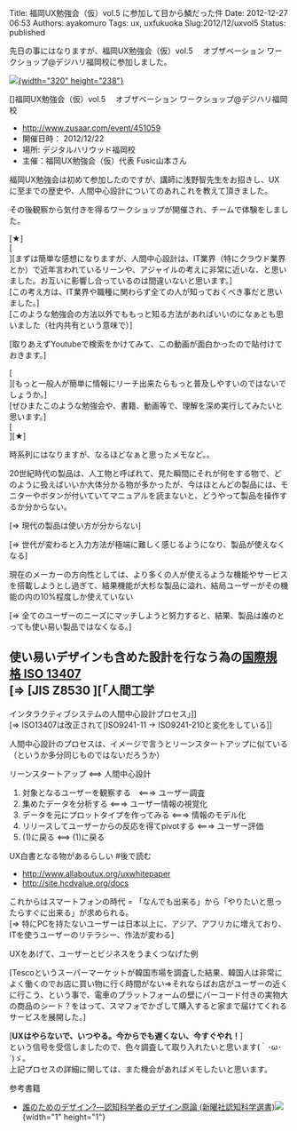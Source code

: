Title: 福岡UX勉強会（仮）vol.5 に参加して目から鱗だった件
Date: 2012-12-27 06:53
Authors: ayakomuro
Tags:  ux, uxfukuoka
Slug:2012/12/uxvol5
Status: published





先日の事にはなりますが、福岡UX勉強会（仮）vol.5 　オブザベーション
ワークショップ@デジハリ福岡校に参加しました。


[![](http://1.bp.blogspot.com/-WACF8MN1of8/UNp-tqeHa1I/AAAAAAAAV1k/51Jgrph24TE/s320/IMG_0389.jpg){width="320"
height="238"}](http://1.bp.blogspot.com/-WACF8MN1of8/UNp-tqeHa1I/AAAAAAAAV1k/51Jgrph24TE/s1600/IMG_0389.jpg)

[]福岡UX勉強会（仮）vol.5 　オブザベーション
ワークショップ@デジハリ福岡校

-   <http://www.zusaar.com/event/451059>
-   開催日時： 2012/12/22
-   場所: デジタルハリウッド福岡校
-   主催：福岡UX勉強会（仮）代表 Fusic山本さん







福岡UX勉強会は初めて参加したのですが、講師に浅野智先生をお招きし、UX
に至までの歴史や、人間中心設計についてのあれこれを教えて頂きました。





その後観察から気付きを得るワークショップが開催され、チームで体験をしました。





[★]  
[  
][まずは簡単な感想になりますが、人間中心設計は、IT業界（特にクラウド業界とか）で近年言われているリーンや、アジャイルの考えに非常に近いな、と思いました。お互いに影響し合っているのは間違いないと思います。]  
[この考え方は、IT業界や職種に関わらず全ての人が知っておくべき事だと思いました。]  
[このような勉強会の方法以外でももっと知る方法があればいいのになぁとも思いました（社内共有という意味で）]

[取りあえずYoutubeで検索をかけてみて、この動画が面白かったので貼付けておきます。]

  
[  
][もっと一般人が簡単に情報にリーチ出来たらもっと普及しやすいのではないでしょうか。]  
[ぜひまたこのような勉強会や、書籍、動画等で、理解を深め実行してみたいと思います。]  
[  
][★]





時系列にはなりますが、なるほどなぁと思ったメモなど。。









20世紀時代の製品は、人工物と呼ばれて、見た瞬間にそれが何をする物で、どのように扱えばいいか大体分かる物が多かったが、今はほとんどの製品には、モニターやボタンが付いていてマニュアルを読まないと、どうやって製品を操作するか分からない。





[=\> 現代の製品は使い方が分からない]





[=\>
世代が変わると入力方法が極端に難しく感じるようになり、製品が使えなくなる]









現在のメーカーの方向性としては、より多くの人が使えるような機能やサービスを搭載しようとし過ぎて、結果機能が大杉な製品に溢れ、結局ユーザーがその機能の内の10%程度しか使えていない





[=\>
全てのユーザーのニーズにマッチしようと努力すると、結果、製品は誰のとっても使い易い製品ではなくなる。]









使い易いデザインも含めた設計を行なう為の[国際規格 ISO
13407](http://ja.wikipedia.org/wiki/ISO_13407)  
[=\> [JIS
Z8530 ][「人間工学
-
インタラクティブシステムの人間中心設計プロセス」]]  
[=\> ISO13407は改正されて[ISO9241-11 -\>
ISO9241-210と変化をしている]]

人間中心設計のプロセスは、イメージで言うとリーンスタートアップに似ている（というか多分同じものではないだろうか）

リーンスタートアップ \<==\> 人間中心設計

1.  対象となるユーザーを観察する　\<===\> ユーザー調査
2.  集めたデータを分析する \<===\> ユーザー情報の視覚化
3.  データを元にプロットタイプを作ってみる \<===\> 情報のモデル化
4.  リリースしてユーザーからの反応を得てpivotする \<===\> ユーザー評価
5.  (1)に戻る \<==\> (1)に戻る





UX白書となる物があるらしい \#後で読む

-   <http://www.allaboutux.org/uxwhitepaper>
-   <http://site.hcdvalue.org/docs>

これからはスマートフォンの時代 =
「なんでも出来る」から「やりたいと思ったらすぐに出来る」が求められる。  
[=\>
特にPCを持たないユーザーは日本以上に、アジア、アフリカに増えており、ITを使うユーザーのリテラシー、作法が変わる]

UXをあげて、ユーザーとビジネスをうまくつなげた例

[Tescoというスーパーマーケットが韓国市場を調査した結果、韓国人は非常によく働くのでお店に買い物に行く時間がない=\>それならばお店がユーザーの近くに行こう、という事で、電車のプラットフォームの壁にバーコード付きの実物大の商品のシート？をはって、スマフォでかざして購入すると家まで届けてくれるサービスを展開した。]









[**UXはやらないで、いつやる。今からでも遅くない、今すぐやれ！**]  
という信号を受信しましたので、色々調査して取り入れたいと思います(｀･ω･´)ゞ。  
上記プロセスの詳細に関しては、また機会があればメモしたいと思います。

参考書籍



-   [誰のためのデザイン?―認知科学者のデザイン原論
    (新曜社認知科学選書)](http://www.amazon.co.jp/gp/product/478850362X/ref=as_li_ss_tl?ie=UTF8&tag=popowacom-22&linkCode=as2&camp=247&creative=7399&creativeASIN=478850362X)![](http://www.assoc-amazon.jp/e/ir?t=popowacom-22&l=as2&o=9&a=478850362X){width="1"
    height="1"}




